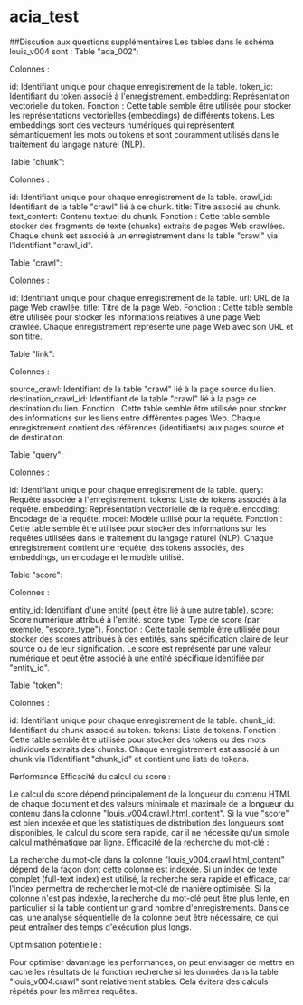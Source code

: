 # acia_test
##Discution aux questions supplémentaires
Les tables dans le schéma louis_v004 sont :
Table "ada_002":

Colonnes :

id: Identifiant unique pour chaque enregistrement de la table.
token_id: Identifiant du token associé à l'enregistrement.
embedding: Représentation vectorielle du token.
Fonction : Cette table semble être utilisée pour stocker les représentations vectorielles (embeddings) de différents tokens. Les embeddings sont des vecteurs numériques qui représentent sémantiquement les mots ou tokens et sont couramment utilisés dans le traitement du langage naturel (NLP).

Table "chunk":

Colonnes :

id: Identifiant unique pour chaque enregistrement de la table.
crawl_id: Identifiant de la table "crawl" lié à ce chunk.
title: Titre associé au chunk.
text_content: Contenu textuel du chunk.
Fonction : Cette table semble stocker des fragments de texte (chunks) extraits de pages Web crawlées. Chaque chunk est associé à un enregistrement dans la table "crawl" via l'identifiant "crawl_id". 

Table "crawl":

Colonnes :

id: Identifiant unique pour chaque enregistrement de la table.
url: URL de la page Web crawlée.
title: Titre de la page Web.
Fonction : Cette table semble être utilisée pour stocker les informations relatives à une page Web crawlée. Chaque enregistrement représente une page Web avec son URL et son titre.

Table "link":

Colonnes :

source_crawl: Identifiant de la table "crawl" lié à la page source du lien.
destination_crawl_id: Identifiant de la table "crawl" lié à la page de destination du lien.
Fonction : Cette table semble être utilisée pour stocker des informations sur les liens entre différentes pages Web. Chaque enregistrement contient des références (identifiants) aux pages source et de destination.

Table "query":

Colonnes :

id: Identifiant unique pour chaque enregistrement de la table.
query: Requête associée à l'enregistrement.
tokens: Liste de tokens associés à la requête.
embedding: Représentation vectorielle de la requête.
encoding: Encodage de la requête.
model: Modèle utilisé pour la requête.
Fonction : Cette table semble être utilisée pour stocker des informations sur les requêtes utilisées dans le traitement du langage naturel (NLP). Chaque enregistrement contient une requête, des tokens associés, des embeddings, un encodage et le modèle utilisé.

Table "score":

Colonnes :

entity_id: Identifiant d'une entité (peut être lié à une autre table).
score: Score numérique attribué à l'entité.
score_type: Type de score (par exemple, "escore_type").
Fonction : Cette table semble être utilisée pour stocker des scores attribués à des entités, sans spécification claire de leur source ou de leur signification. Le score est représenté par une valeur numérique et peut être associé à une entité spécifique identifiée par "entity_id".

Table "token":

Colonnes :

id: Identifiant unique pour chaque enregistrement de la table.
chunk_id: Identifiant du chunk associé au token.
tokens: Liste de tokens.
Fonction : Cette table semble être utilisée pour stocker des tokens ou des mots individuels extraits des chunks. Chaque enregistrement est associé à un chunk via l'identifiant "chunk_id" et contient une liste de tokens.


Performance
Efficacité du calcul du score :

Le calcul du score dépend principalement de la longueur du contenu HTML de chaque document et des valeurs minimale et maximale de la longueur du contenu dans la colonne "louis_v004.crawl.html_content". Si la vue "score" est bien indexée et que les statistiques de distribution des longueurs sont disponibles, le calcul du score sera rapide, car il ne nécessite qu'un simple calcul mathématique par ligne.
Efficacité de la recherche du mot-clé :

La recherche du mot-clé dans la colonne "louis_v004.crawl.html_content" dépend de la façon dont cette colonne est indexée. Si un index de texte complet (full-text index) est utilisé, la recherche sera rapide et efficace, car l'index permettra de rechercher le mot-clé de manière optimisée.
Si la colonne n'est pas indexée, la recherche du mot-clé peut être plus lente, en particulier si la table contient un grand nombre d'enregistrements. Dans ce cas, une analyse séquentielle de la colonne peut être nécessaire, ce qui peut entraîner des temps d'exécution plus longs.

Optimisation potentielle :

Pour optimiser davantage les performances, on peut envisager de mettre en cache les résultats de la fonction recherche si les données dans la table "louis_v004.crawl" sont relativement stables. Cela évitera des calculs répétés pour les mêmes requêtes.
